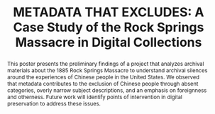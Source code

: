 ---
abstract: This poster presents the preliminary findings of a project that analyzes
  archival materials about the 1885 Rock Springs Massacre to understand archival silences
  around the experiences of Chinese people in the United States. We observed that
  metadata contributes to the exclusion of Chinese people through absent categories,
  overly narrow subject descriptions, and an emphasis on foreignness and otherness.
  Future work will identify points of intervention in digital preservation to address
  these issues.
creators:
- Yingying Han
- Ruohua Han
- Karen M. Wickett
date: null
document_url: https://www.ideals.illinois.edu/items/128273/bitstreams/428911/data.pdf
grand_parent: iPRES
institutions: []
keywords:
- metadata
- digital collections
- archival silence
landing_page_url: https://hdl.handle.net/2142/121069
language: eng
layout: publication
license: CC-BY 4.0 International
notes_url: null
parent: iPRES 2023
publication_type: paper
size: null
slides_url: null
source_name: iPRES
stream_url: null
title: 'METADATA THAT EXCLUDES: A Case Study of the Rock Springs Massacre in Digital
  Collections'
year: 2023
---